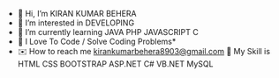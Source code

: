 - 👋 Hi, I’m KIRAN KUMAR BEHERA 
- 👀 I’m interested in DEVELOPING 
- 🌱 I’m currently learning JAVA PHP JAVASCRIPT C
- 💞️ I Love To Code / Solve Coding Problems* 
- ✉️ How to reach me kirankumarbehera8903@gmail.com
🧠 My Skill is HTML CSS BOOTSTRAP ASP.NET C# VB.NET MySQL 



